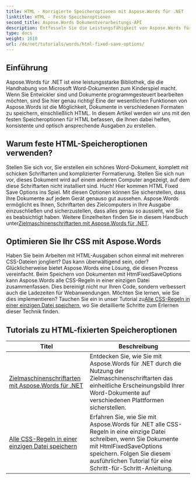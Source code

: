 ```yaml
---
title: HTML - Korrigierte Speicheroptionen mit Aspose.Words für .NET
linktitle: HTML - Feste Speicheroptionen
second_title: Aspose.Words Dokumentverarbeitungs-API
description: Entfesseln Sie die Leistungsfähigkeit von Aspose.Words für .NET mit unseren umfassenden HTML Fixed Save Options-Tutorials. Lernen Sie, Ihren Dokumenten-Workflow zu optimieren.
type: docs
weight: 1610
url: /de/net/tutorials/words/html-fixed-save-options/
---
```

## Einführung

Aspose.Words für .NET ist eine leistungsstarke Bibliothek, die die Handhabung von Microsoft Word-Dokumenten zum Kinderspiel macht. Wenn Sie Entwickler sind und Dokumente programmgesteuert bearbeiten möchten, sind Sie hier genau richtig! Eine der wesentlichen Funktionen von Aspose.Words ist die Möglichkeit, Dokumente in verschiedenen Formaten zu speichern, einschließlich HTML. In diesem Artikel werden wir uns mit den festen Speicheroptionen für HTML befassen, die Ihnen dabei helfen, konsistente und optisch ansprechende Ausgaben zu erstellen.

## Warum feste HTML-Speicheroptionen verwenden?

 Stellen Sie sich vor, Sie erstellen ein schönes Word-Dokument, komplett mit schicken Schriftarten und komplizierter Formatierung. Stellen Sie sich nun vor, dieses Dokument wird auf einem anderen Computer angezeigt, auf dem diese Schriftarten nicht installiert sind. Huch! Hier kommen HTML Fixed Save Options ins Spiel. Mit diesen Optionen können Sie sicherstellen, dass Ihre Dokumente auf jedem Gerät genauso gut aussehen. Aspose.Words ermöglicht es Ihnen, Schriftarten des Zielcomputers in Ihre Ausgabe einzuschließen und sicherzustellen, dass alles genau so aussieht, wie Sie es beabsichtigt haben. Weitere Einzelheiten finden Sie in diesem Handbuch unter[Zielmaschinenschriftarten mit Aspose.Words für .NET](./target-machine-font/).

## Optimieren Sie Ihr CSS mit Aspose.Words

 Haben Sie beim Arbeiten mit HTML-Ausgaben schon einmal mit mehreren CSS-Dateien jongliert? Das kann überwältigend sein, oder? Glücklicherweise bietet Aspose.Words eine Lösung, die diesen Prozess vereinfacht. Beim Speichern von Dokumenten mit HtmlFixedSaveOptions kann Aspose.Words alle CSS-Regeln in einer einzigen Datei zusammenfassen. Dies bereinigt nicht nur Ihren Code, sondern verbessert auch die Ladezeiten für Webanwendungen. Möchten Sie lernen, wie Sie dies implementieren? Tauchen Sie ein in unser Tutorial zu[Alle CSS-Regeln in einer einzigen Datei speichern](./save-all-css-rules-in-single-file/), wo Sie detaillierte Schritte zum Erlernen dieser Technik finden.

 ## Tutorials zu HTML-fixierten Speicheroptionen
| Titel | Beschreibung |
| --- | --- |
| [Zielmaschinenschriftarten mit Aspose.Words für .NET](./target-machine-font/) | Entdecken Sie, wie Sie mit Aspose.Words für .NET durch die Nutzung der Zielmaschinenschriftarten das einheitliche Erscheinungsbild Ihrer Word-Dokumente auf verschiedenen Plattformen sicherstellen. |
| [Alle CSS-Regeln in einer einzigen Datei speichern](./save-all-css-rules-in-single-file/) | Erfahren Sie, wie Sie mit Aspose.Words für .NET alle CSS-Regeln in eine einzige Datei schreiben, wenn Sie Dokumente mit HtmlFixedSaveOptions speichern. Folgen Sie diesem ausführlichen Tutorial für eine Schritt-für-Schritt-Anleitung. |